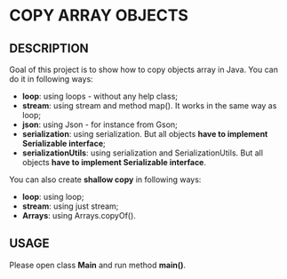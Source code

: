 COPY ARRAY OBJECTS
==================


DESCRIPTION
-----------

Goal of this project is to show how to copy objects array in Java. You can do it in following ways:
- **loop**: using loops - without any help class;
- **stream**: using stream and method map(). It works in the same way as loop;
- **json**: using Json - for instance from Gson;
- **serialization**: using serialization. But all objects **have to implement Serializable interface**;
- **serializationUtils**: using serialization and SerializationUtils. But all objects **have to implement Serializable interface**.

You can also create **shallow copy** in following ways:
- **loop**: using loop;
- **stream**: using just stream;
- **Arrays**: using Arrays.copyOf().


USAGE
-----

Please open class **Main** and run method **main()**.